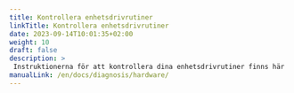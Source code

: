 ```yaml
---
title: Kontrollera enhetsdrivrutiner
linkTitle: Kontrollera enhetsdrivrutiner
date: 2023-09-14T10:01:35+02:00
weight: 10
draft: false
description: >
 Instruktionerna för att kontrollera dina enhetsdrivrutiner finns här
manualLink: /en/docs/diagnosis/hardware/
---
```

